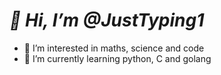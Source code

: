 # *👋 Hi, I’m @JustTyping1*
- 👀 I’m interested in maths, science and code
- 🌱 I’m currently learning python, C and golang

<!---
JustTyping1/JustTyping1 is a ✨ special ✨ repository because its `README.md` (this file) appears on your GitHub profile.
You can click the Preview link to take a look at your changes.
--->
